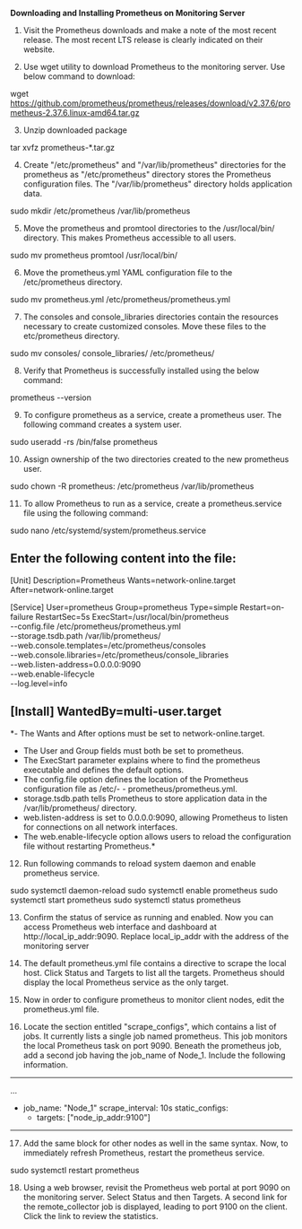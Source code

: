 **Downloading and Installing Prometheus on Monitoring Server**

1. Visit the Prometheus downloads and make a note of the most recent release. The most recent LTS release is clearly indicated on their website.

2. Use wget utility to download Prometheus to the monitoring server. Use below command to download:

 wget https://github.com/prometheus/prometheus/releases/download/v2.37.6/prometheus-2.37.6.linux-amd64.tar.gz

3. Unzip downloaded package

tar xvfz prometheus-*.tar.gz

4. Create "/etc/prometheus" and "/var/lib/prometheus" directories for the prometheus as "/etc/prometheus" directory stores the Prometheus configuration files. The "/var/lib/prometheus" directory holds application data.

sudo mkdir /etc/prometheus /var/lib/prometheus

5. Move the prometheus and promtool directories to the /usr/local/bin/ directory. This makes Prometheus accessible to all users.

sudo mv prometheus promtool /usr/local/bin/

6. Move the prometheus.yml YAML configuration file to the /etc/prometheus directory.

sudo mv prometheus.yml /etc/prometheus/prometheus.yml

7. The consoles and console_libraries directories contain the resources necessary to create customized consoles. Move these files to the etc/prometheus directory.

sudo mv consoles/ console_libraries/ /etc/prometheus/

8. Verify that Prometheus is successfully installed using the below command:

prometheus --version

9. To configure prometheus as a service, create a prometheus user. The following command creates a system user.

sudo useradd -rs /bin/false prometheus

10. Assign ownership of the two directories created to the new prometheus user.

sudo chown -R prometheus: /etc/prometheus /var/lib/prometheus

11. To allow Prometheus to run as a service, create a prometheus.service file using the following command:

sudo nano /etc/systemd/system/prometheus.service

Enter the following content into the file:
---------------------------------------------------------------------------------------------------
[Unit]
Description=Prometheus
Wants=network-online.target
After=network-online.target

[Service]
User=prometheus
Group=prometheus
Type=simple
Restart=on-failure
RestartSec=5s
ExecStart=/usr/local/bin/prometheus \
    --config.file /etc/prometheus/prometheus.yml \
    --storage.tsdb.path /var/lib/prometheus/ \
    --web.console.templates=/etc/prometheus/consoles \
    --web.console.libraries=/etc/prometheus/console_libraries \
    --web.listen-address=0.0.0.0:9090 \
    --web.enable-lifecycle \
    --log.level=info

[Install]
WantedBy=multi-user.target
---------------------------------------------------------------------------------------------------

*- The Wants and After options must be set to network-online.target.
- The User and Group fields must both be set to prometheus.
- The ExecStart parameter explains where to find the prometheus executable and defines the default  options.
- The config.file option defines the location of the Prometheus configuration file as /etc/- - prometheus/prometheus.yml.
- storage.tsdb.path tells Prometheus to store application data in the /var/lib/prometheus/ directory.
- web.listen-address is set to 0.0.0.0:9090, allowing Prometheus to listen for connections on all network interfaces.
- The web.enable-lifecycle option allows users to reload the configuration file without restarting Prometheus.*

12. Run following commands to reload system daemon and enable prometheus service.

sudo systemctl daemon-reload
sudo systemctl enable prometheus
sudo systemctl start prometheus
sudo systemctl status prometheus

13. Confirm the status of service as running and enabled. Now you can access Prometheus web interface and dashboard at http://local_ip_addr:9090. Replace local_ip_addr with the address of the monitoring server

14. The default prometheus.yml file contains a directive to scrape the local host. Click Status and Targets to list all the targets. Prometheus should display the local Prometheus service as the only target.

15. Now in order to configure prometheus to monitor client nodes, edit the prometheus.yml file.

16. Locate the section entitled "scrape_configs", which contains a list of jobs. It currently lists a single job named prometheus. This job monitors the local Prometheus task on port 9090. Beneath the prometheus job, add a second job having the job_name of Node_1. Include the following information.
--------------------------------------------------------------------------------------------------
...
- job_name: "Node_1"
  scrape_interval: 10s
  static_configs:
    - targets: ["node_ip_addr:9100"]
----------------------------------------------------------------------------------------------------


17. Add the same block for other nodes as well in the same syntax. Now, to immediately refresh Prometheus, restart the prometheus service.

sudo systemctl restart prometheus

18. Using a web browser, revisit the Prometheus web portal at port 9090 on the monitoring server. Select Status and then Targets. A second link for the remote_collector job is displayed, leading to port 9100 on the client. Click the link to review the statistics.

